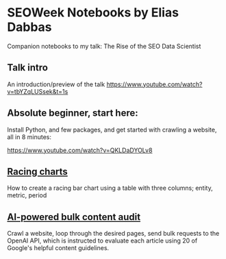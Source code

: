 # SEOWeek Notebooks by Elias Dabbas

Companion notebooks to my talk: The Rise of the SEO Data Scientist

## Talk intro
An introduction/preview of the talk
https://www.youtube.com/watch?v=tbYZqLUSsek&t=1s

## Absolute beginner, start here:

Install Python, and few packages, and get started with crawling a website, all in 8 minutes:

https://www.youtube.com/watch?v=QKLDaDYOLv8

## [Racing charts](racing_charts.ipynb)

How to create a racing bar chart using a table with three columns; entity, metric, period



## [AI-powered bulk content audit](ai_powered_content_audit.ipynb)

Crawl a website, loop through the desired pages, send bulk requests to the OpenAI API, which is instructed to evaluate each article using 20 of Google's helpful content guidelines.